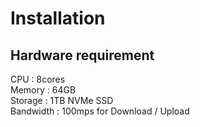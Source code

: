 # Installation

## Hardware requirement

CPU : 8cores\
Memory : 64GB\
Storage : 1TB NVMe SSD\
Bandwidth : 100mps for Download / Upload

